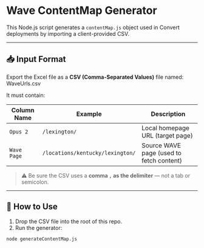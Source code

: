 # Wave ContentMap Generator

This Node.js script generates a `contentMap.js` object used in Convert deployments by importing a client-provided CSV.

---

## 📥 Input Format

Export the Excel file as a **CSV (Comma-Separated Values)** file named: WaveUrls.csv


It must contain:

| Column Name | Example                            | Description                          |
|-------------|------------------------------------|--------------------------------------|
| `Opus 2`    | `/lexington/`                      | Local homepage URL (target page)     |
| `Wave Page` | `/locations/kentucky/lexington/`   | Source WAVE page (used to fetch content) |

> ⚠️ Be sure the CSV uses a **comma `,` as the delimiter** — not a tab or semicolon.

---

## 🚀 How to Use

1. Drop the CSV file into the root of this repo.
2. Run the generator:

```bash
node generateContentMap.js
